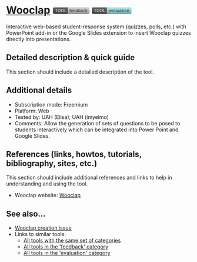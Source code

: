 # [Wooclap](https://www.wooclap.com/)  [<img src="images/feedback.png" align="bottom">](https://github.com/e-CLOSE/Toolbox/issues?q=label%3A01_TOOL+label%3Afeedback) [<img src="images/evaluation.png" align="bottom">](https://github.com/e-CLOSE/Toolbox/issues?q=label%3A01_TOOL+label%3Aevaluation)

Interactive web-based student-response system (quizzes, polls, etc.) with PowerPoint add-in or the Google Slides extension to insert Wooclap quizzes directly into presentations.


## Detailed description & quick guide

This section should include a detailed description of the tool.


## Additional details

- Subscription mode: Freemium
- Platform: Web
- Tested by: UAH (Elisa); UAH (imyelmo)
- Comments: Allow the generation of sets of questions to be posed to students interactively which can be integrated into Power Point and Google Slides.


## References (links, howtos, tutorials, bibliography, sites, etc.)

This section should include additional references and links to help in
understanding and using the tool.

- Wooclap website: [Wooclap](https://www.wooclap.com/)


## See also...

- [Wooclap creation issue](https://github.com/e-CLOSE/Toolbox/issues/66)
- Links to similar tools:
  - [All tools with the same set of categories](https://github.com/e-CLOSE/Toolbox/issues?q=label%3A01_TOOL+label%3Aevaluation)
  - [All tools in the 'feedback' category](https://github.com/e-CLOSE/Toolbox/issues?q=label%3A01_TOOL+label%3Afeedback)
  - [All tools in the 'evaluation' category](https://github.com/e-CLOSE/Toolbox/issues?q=label%3A01_TOOL+label%3Aevaluation)
